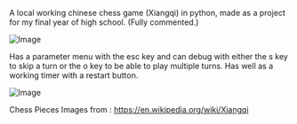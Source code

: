 A local working chinese chess game (Xiangqi) in python, made as a project for my final year of high school.
(Fully commented.)

![Image](https://github.com/user-attachments/assets/8106d22d-6191-4b0d-bed5-0790e8d97fb4)

Has a parameter menu with the esc key and can debug with either the s key to skip a turn or the o key to be able to play multiple turns.
Has well as a working timer with a restart button.

![Image](https://github.com/user-attachments/assets/eed4d944-b38c-4666-9341-7387c2e8d53f)

Chess Pieces Images from : https://en.wikipedia.org/wiki/Xiangqi
